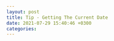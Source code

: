 ```yaml
---
layout: post
title: Tip - Getting The Current Date
date: 2021-07-29 15:40:46 +0300
categories:
---
```


